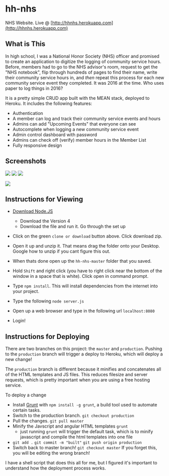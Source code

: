 # hh-nhs
NHS Website. Live @ [http://hhnhs.herokuapp.com](http://hhnhs.herokuapp.com)

## What is This
In high school, I was a National Honor Society (NHS) officer and promised to create an application to digitize the logging of community service hours. Before, members had to go to the NHS advisor's room, request to get the "NHS notebook", flip through hundreds of pages to find their name, write their community service hours in, and *then* repeat this process for each new community service event they completed. It was 2016 at the time. Who uses paper to log things in 2016?

It is a pretty simple CRUD app built with the MEAN stack, deployed to Heroku. It includes the following features:
- Authentication
- A member can log and track their community service events and hours
- Admins can add "Upcoming Events" that everyone can see
- Autocomplete when logging a new community service event
- Admin control dashboard with password
- Admins can check off (verify) member hours in the Member List
- Fully responsive design


## Screenshots
![](https://i.imgur.com/VFTUs1xl.png)
![](https://i.imgur.com/u1yf1swl.png)
![](https://i.imgur.com/F9jNYE9l.png)

![](https://i.imgur.com/qvRKls3l.png)

## Instructions for Viewing
- [Download Node.JS](https://nodejs.org/en/)
  - Download the Version 4
  - Download the file and run it. Go through the set up
  
- Click on the green `clone or download` button above. Click download zip.
- Open it up and unzip it. That means drag the folder onto your Desktop. Google how to unzip if you cant figure this out.
- When thats done open up the `hh-nhs-master` folder that you saved.
- Hold `Shift` and right click (you have to right click near the bottom of the window in a space that is white). Click open in command prompt.
- Type `npm install`. This will install dependencies from the internet into your project.
- Type the following `node server.js`
- Open up a web browser and type in the following url `localhost:8080`
- Login!

## Instructions for Deploying
There are two branches on this project: the `master` and `production`. Pushing to the `production` branch will trigger a deploy to Heroku, which will deploy a new change!

The `production` branch is different because it minifies and concatenates all of the HTML templates and JS files. This reduces filesize and server requests, which is pretty important when you are using a free hosting service.

To deploy a change 
- Install [Grunt](https://gruntjs.com/) with `npm install -g grunt`, a build tool used to automate certain tasks. 
- Switch to the production branch. `git checkout production`
- Pull the changes. `git pull master`
- Minify the Javscript and angular HTML templates `grunt` 
    - just running `grunt` will trigger the default task, which is to minify javascript and compile the html templates into one file
- `git add .` `git commit -m "built"` `git push origin production`
- Switch back to master branch! `git checkout master` If you forget this, you will be editing the wrong branch!

I have a shell script that does this all for me, but I figured it's important to understand how the deployment process works.
